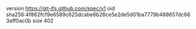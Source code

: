 version https://git-lfs.github.com/spec/v1
oid sha256:4f862fcf9e6589c625dcabe6b26ce5e2de5d01ba7779b488657dc663aff0ac0b
size 402
